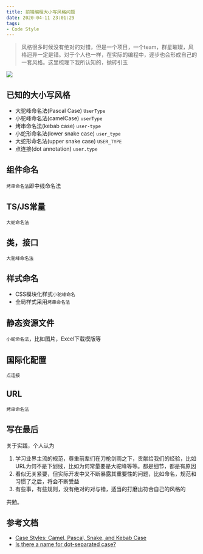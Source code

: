 ```yaml
---
title: 前端编程大小写风格问题
date: 2020-04-11 23:01:29
tags:
- Code Style
---
```

> 风格很多时候没有绝对的对错，但是一个项目，一个team，群星璀璨，风格迥异一定是错。对于个人也一样，在实际的编程中，逐步也会形成自己的一套风格。这里梳理下我所认知的，抛砖引玉

![](http://static.1991421.cn/2020/2020-04-11-230805.png)

## 已知的大小写风格

- 大驼峰命名法(Pascal Case) `UserType`
- 小驼峰命名法(camelCase) `userType`
- 烤串命名法(kebab case) `user-type`
- 小蛇形命名法(lower snake case) `user_type`
- 大蛇形命名法(upper snake case) `USER_TYPE`
- 点连接(dot annotation) `user.type`

## 组件命名
`烤串命名法`即中线命名法

## TS/JS常量
`大蛇命名法`

## 类，接口
`大驼峰命名法`

## 样式命名
- CSS模块化样式`小驼峰命名`
- 全局样式采用`烤串命名法`

## 静态资源文件
`小蛇命名法`，比如图片，Excel下载模版等

## 国际化配置
`点连接`

## URL
`烤串命名法`


## 写在最后
关于实践，个人认为

1. 学习业界主流的规范，尊重前辈们在刀枪剑雨之下，贡献给我们的经验，比如URL为何不是下划线，比如为何常量要是大驼峰等等。都是细节，都是有原因
2. 看似无关紧要，但实际开发中又不断暴露其重要性的问题，比如命名，规范和习惯了之后，将会不断受益
3. 有些事，有些规则，没有绝对的对与错，适当的打磨出符合自己的风格的

共勉。

## 参考文档

- [Case Styles: Camel, Pascal, Snake, and Kebab Case](https://medium.com/better-programming/string-case-styles-camel-pascal-snake-and-kebab-case-981407998841)
- [Is there a name for dot-separated case?](https://stackoverflow.com/questions/49263762/is-there-a-name-for-dot-separated-case)
